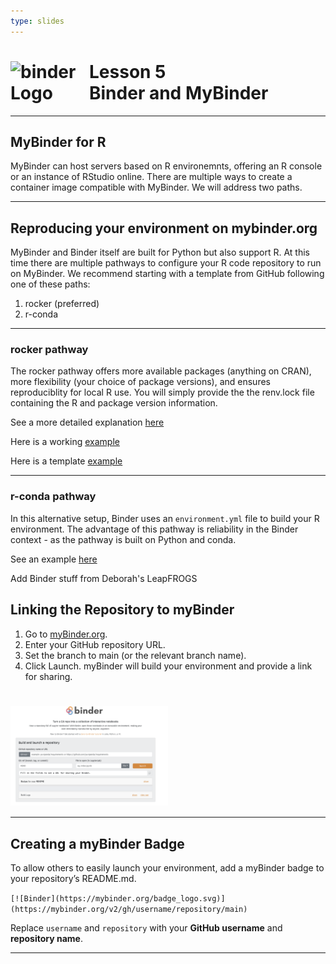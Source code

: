 ```yaml
---
type: slides
---
```


<div><h1><img src="https://mybinder.org/static/logo.svg?v=fe52c40adc69454ba7536393f76ebd715e5fb75f5feafe16a27c47483eabf3311c14ed9fda905c49915d6dbf369ae68fb855a40dd05489a7b9542a9ee532e92b" alt="binder Logo" width=25% align="left"/> Lesson 5<br>Binder and MyBinder</h1></div>

---

## MyBinder for R

MyBinder can host servers based on R environemnts, offering an R console or an instance of RStudio online. There are multiple ways to create a container image compatible with MyBinder. We will address two paths.

---

## Reproducing your environment on mybinder.org

MyBinder and Binder itself are built for Python but also support R. At this time there are multiple pathways to configure your R code repository to run on MyBinder. We recommend starting with a template from GitHub following one of these paths:

1. rocker (preferred)
2. r-conda

---

### rocker pathway

The rocker pathway offers more available packages (anything on CRAN), more flexibility (your choice of package versions), and ensures reproduciblity for local R use. You will simply provide the the renv.lock file containing the R and package version information.

See a more detailed explanation [here](https://github.com/rocker-org/binder/)

Here is a working [example](https://github.com/DaveEdge1/Devils_Hole2)

Here is a template [example](https://github.com/DaveEdge1/Devils_Hole2)

---

### r-conda pathway

In this alternative setup, Binder uses an `environment.yml` file to build your R environment. The advantage of this pathway is reliability in the Binder context - as the pathway is built on Python and conda.

See an example [here](https://github.com/binder-examples/r-conda)

Add Binder stuff from Deborah's LeapFROGS

## Linking the Repository to myBinder

1. Go to [myBinder.org](https://mybinder.org).
2. Enter your GitHub repository URL.
3. Set the branch to main (or the relevant branch name).
4. Click Launch. myBinder will build your environment and provide a link for sharing.

<div><h1><img src="https://github.com/LinkedEarth/LeapFROGS/blob/main/static/module6/myBinder.png?raw=true" alt="myBinder" width=50% align="center"/></h1></div>

---

## Creating a myBinder Badge

To allow others to easily launch your environment, add a myBinder badge to your repository’s README.md.

`[![Binder](https://mybinder.org/badge_logo.svg)](https://mybinder.org/v2/gh/username/repository/main)`

Replace `username` and `repository` with your **GitHub username** and **repository name**.

---